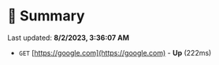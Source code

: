 # 📖 Summary
Last updated: **8/2/2023, 3:36:07 AM**

- `GET` [https://google.com](https://google.com) - **Up** (222ms)
